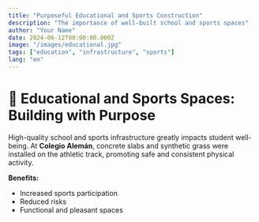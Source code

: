 ```yaml
---
title: "Purposeful Educational and Sports Construction"
description: "The importance of well-built school and sports spaces"
author: "Your Name"
date: 2024-06-12T00:00:00.000Z
image: "/images/educational.jpg"
tags: ["education", "infrastructure", "sports"]
lang: "en"
---
```


# 🏫 Educational and Sports Spaces: Building with Purpose

High-quality school and sports infrastructure greatly impacts student well-being. At **Colegio Alemán**, concrete slabs and synthetic grass were installed on the athletic track, promoting safe and consistent physical activity.

**Benefits:**

- Increased sports participation
- Reduced risks
- Functional and pleasant spaces

